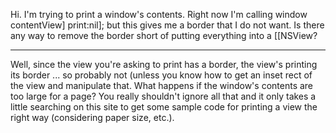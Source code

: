 Hi.  I'm trying to print a window's contents.  Right now I'm calling window contentView] print:nil]; but this gives me a border that I do not want.  Is there any way to remove the border short of putting everything into a [[NSView?

----

Well, since the view you're asking to print has a border, the view's printing its border ... so probably not (unless you know how to get an inset rect of the view and manipulate that. What happens if the window's contents are too large for a page? You really shouldn't ignore all that and it only takes a little searching on this site to get some sample code for printing a view the right way (considering paper size, etc.).
